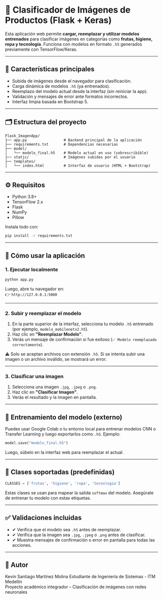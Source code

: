# 🧠 Clasificador de Imágenes de Productos (Flask + Keras)

Esta aplicación web permite **cargar, reemplazar y utilizar modelos entrenados** para clasificar imágenes en categorías como **frutas, higiene, ropa y tecnología**. Funciona con modelos en formato `.h5` generados previamente con TensorFlow/Keras.

---

## 📌 Características principales

- Subida de imágenes desde el navegador para clasificación.
- Carga dinámica de modelos `.h5` (ya entrenados).
- Reemplazo del modelo actual desde la interfaz (sin reiniciar la app).
- Validación y mensajes de error ante formatos incorrectos.
- Interfaz limpia basada en Bootstrap 5.

---

## 🗂️ Estructura del proyecto

```
Flask_ImagenApp/
├── app.py                 # Backend principal de la aplicación
├── requirements.txt       # Dependencias necesarias
├── model/
│   └── modelo_final.h5    # Modelo actual en uso (sobrescribible)
├── static/                # Imágenes subidas por el usuario
├── templates/
│   └── index.html         # Interfaz de usuario (HTML + Bootstrap)
```

---

## ⚙️ Requisitos

- Python 3.8+
- TensorFlow 2.x
- Flask
- NumPy
- Pillow

Instala todo con:

```bash
pip install -r requirements.txt
```

---

## 🚀 Cómo usar la aplicación

### 1. Ejecutar localmente

```bash
python app.py
```

Luego, abre tu navegador en:  
👉 `http://127.0.0.1:5000`

---

### 2. Subir y reemplazar el modelo

1. En la parte superior de la interfaz, selecciona tu modelo `.h5` entrenado (por ejemplo, `modelo_mobilenetv2.h5`).
2. Haz clic en **"Reemplazar Modelo"**.
3. Verás un mensaje de confirmación si fue exitoso (`✅ Modelo reemplazado correctamente`).

⚠️ Solo se aceptan archivos con extensión `.h5`. Si se intenta subir una imagen o un archivo inválido, se mostrará un error.

---

### 3. Clasificar una imagen

1. Selecciona una imagen `.jpg`, `.jpeg` o `.png`.
2. Haz clic en **"Clasificar Imagen"**.
3. Verás el resultado y la imagen en pantalla.

---

## 🧪 Entrenamiento del modelo (externo)

Puedes usar Google Colab o tu entorno local para entrenar modelos CNN o Transfer Learning y luego exportarlos como `.h5`. Ejemplo:

```python
model.save("modelo_final.h5")
```

Luego, súbelo en la interfaz web para reemplazar el actual.

---

## 🎨 Clases soportadas (predefinidas)

```python
CLASSES = ['frutas', 'higiene', 'ropa', 'tecnologia']
```

Estas clases se usan para mapear la salida `softmax` del modelo. Asegúrate de entrenar tu modelo con estas etiquetas.

---

## ✅ Validaciones incluidas

- ✔ Verifica que el modelo sea `.h5` antes de reemplazar.
- ✔ Verifica que la imagen sea `.jpg`, `.jpeg` o `.png` antes de clasificar.
- ✔ Muestra mensajes de confirmación o error en pantalla para todas las acciones.

---

## 📎 Autor

Kevin Santiago Martínez Molina
Estudiante de Ingeniería de Sistemas - ITM Medellín  
Proyecto académico integrador – Clasificación de imágenes con redes neuronales